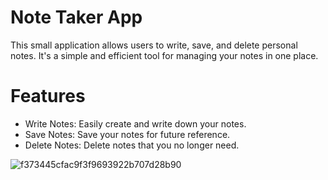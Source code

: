 # Note Taker App
This small application allows users to write, save, and delete personal notes. It's a simple and efficient tool for managing your notes in one place.

# Features
- Write Notes: Easily create and write down your notes.
- Save Notes: Save your notes for future reference.
- Delete Notes: Delete notes that you no longer need.


![f373445cfac9f3f9693922b707d28b90](https://github.com/zafeera1/Note-Taker/assets/142850725/727cb1c7-0fb9-4497-9380-46ad198b1fc9)
